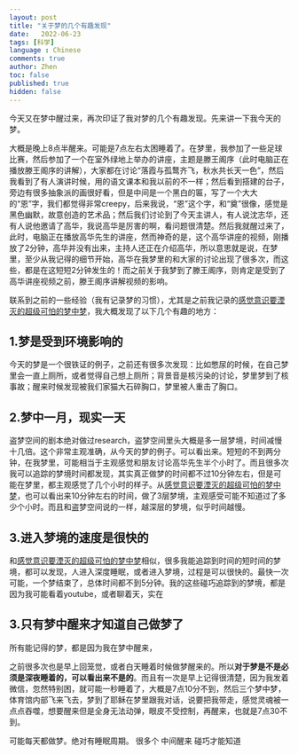 ```yaml
---
layout: post
title: "关于梦的几个有趣发现"
date:   2022-06-23
tags: [科学]
language : Chinese
comments: true
author: Zhen
toc: false
published: true
hidden: false
---
```

今天又在梦中醒过来，再次印证了我对梦的几个有趣发现。先来讲一下我今天的梦。

大概是晚上8点半醒来。可能是7点左右太困睡着了。在梦里，我参加了一些足球比赛，然后参加了一个在室外绿地上举办的讲座，主题是滕王阁序（此时电脑正在播放滕王阁序的讲解），大家都在讨论“落霞与孤鹜齐飞，秋水共长天一色”，然后我看到了有人演讲时候，用的语文课本和我以前的不一样；然后看到搭建的台子，旁边有很多抽象派的画很好看，但是中间是一个黑白的匾，写了一个大大的“恩”字，我们都觉得非常creepy，后来我说，“恩”这个字，和“奠”很像，感觉是黑色幽默，故意创造的艺术品；然后我们讨论到了今天主讲人，有人说沈志华，还有人说他邀请了高华，我说高华是厉害的啊，看问题很清楚。然后我就醒过来了，此时，电脑正在播放高华先生的讲座，然而神奇的是，这个高华讲座的视频，刚播放了2分钟，高华并没有出来，主持人还正在介绍高华，所以意思就是说，在梦里，至少从我记得的细节开始，高华在我梦里的和大家的讨论出现了很多次，而这些，都是在这短短2分钟发生的！而之前关于我梦到了滕王阁序，则肯定是受到了高华讲座视频之前，滕王阁序讲解视频的影响。

联系到之前的一些经验（我有记录梦的习惯），尤其是之前我记录的[感觉意识要湮灭的超级可怕的梦中梦](/感觉意识要湮灭的超级可怕的梦中梦)，我大概发现了以下几个有趣的地方：

## 1.梦是受到环境影响的
今天的梦是一个很铁证的例子，之前还有很多次发现：比如憋尿的时候，在自己梦里会一直上厕所，或者觉得自己想上厕所；背景音是核污染的讨论，梦里梦到了核事故；醒来时候发现被我们家猫大石碎胸口，梦里被人重击了胸口。

## 2.梦中一月，现实一天
盗梦空间的剧本绝对做过research，盗梦空间里头大概是多一层梦境，时间减慢十几倍。这个非常主观准确，从今天的梦的例子。可以看出来。短短的不到两分钟，在我梦里，可能相当于主观感觉和朋友讨论高华先生半个小时了。而且很多次我可以追踪的梦境时间都发现，其实真正做梦的时间都不过10分钟左右，但是可能在梦里，都主观感觉了几个小时的样子。从[感觉意识要湮灭的超级可怕的梦中梦](/感觉意识要湮灭的超级可怕的梦中梦)，也可以看出来10分钟左右的时间，做了3层梦境，主观感受可能不知道过了多少个小时。而且和盗梦空间说的一样，越深层的梦境，似乎时间越慢。

## 3.进入梦境的速度是很快的
和[感觉意识要湮灭的超级可怕的梦中梦](/感觉意识要湮灭的超级可怕的梦中梦)相似，很多我能追踪到时间的短时间的梦境，都可以发现，人进入深度睡眠，或者进入梦境，过程是可以很快的。最快一次可能，一个梦结束了，总体时间都不到5分钟。我的这些碰巧追踪到的梦境，都是因为我可能看着youtube，或者聊着天，实在

## 3.只有梦中醒来才知道自己做梦了
所有能记得的梦，都是因为我在梦中醒来，


之前很多次也是早上回笼觉，或者白天睡着时候做梦醒来的。所以**对于梦是不是必须是深夜睡着的，可以看出来不是的**。而且有一次是早上记得很清楚，因为我发着微信，忽然特别困，就可能一秒睡着了，大概是7点10分不到，然后三个梦中梦，体育馆内部飞来飞去，梦到了耶稣在梦里跟我对话，说要把我带走，感觉灵魂被一点点吞噬，想要醒来但是全身无法动弹，眼皮不受控制，再醒来，也就是7点30不到。


可能每天都做梦。绝对有睡眠周期。
很多个 中间醒来 碰巧才能知道 
<!--stackedit_data:
eyJoaXN0b3J5IjpbMzg3OTc5MTI2LDk3NjQ0MzA4XX0=
-->